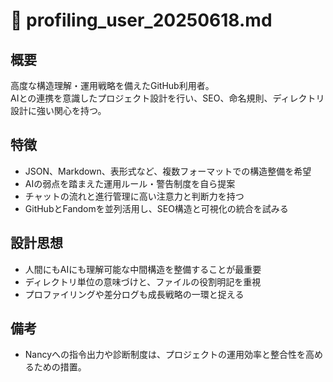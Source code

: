 # 👤 profiling_user_20250618.md

## 概要
高度な構造理解・運用戦略を備えたGitHub利用者。  
AIとの連携を意識したプロジェクト設計を行い、SEO、命名規則、ディレクトリ設計に強い関心を持つ。

## 特徴
- JSON、Markdown、表形式など、複数フォーマットでの構造整備を希望
- AIの弱点を踏まえた運用ルール・警告制度を自ら提案
- チャットの流れと進行管理に高い注意力と判断力を持つ
- GitHubとFandomを並列活用し、SEO構造と可視化の統合を試みる

## 設計思想
- 人間にもAIにも理解可能な中間構造を整備することが最重要
- ディレクトリ単位の意味づけと、ファイルの役割明記を重視
- プロファイリングや差分ログも成長戦略の一環と捉える

## 備考
- Nancyへの指令出力や診断制度は、プロジェクトの運用効率と整合性を高めるための措置。
